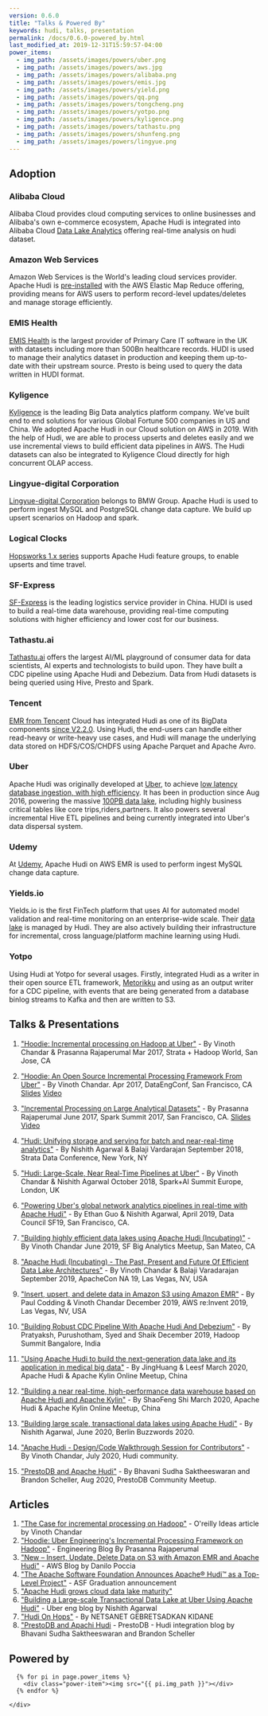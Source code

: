 ```yaml
---
version: 0.6.0
title: "Talks & Powered By"
keywords: hudi, talks, presentation
permalink: /docs/0.6.0-powered_by.html
last_modified_at: 2019-12-31T15:59:57-04:00
power_items:
  - img_path: /assets/images/powers/uber.png
  - img_path: /assets/images/powers/aws.jpg
  - img_path: /assets/images/powers/alibaba.png
  - img_path: /assets/images/powers/emis.jpg
  - img_path: /assets/images/powers/yield.png
  - img_path: /assets/images/powers/qq.png
  - img_path: /assets/images/powers/tongcheng.png
  - img_path: /assets/images/powers/yotpo.png
  - img_path: /assets/images/powers/kyligence.png
  - img_path: /assets/images/powers/tathastu.png
  - img_path: /assets/images/powers/shunfeng.png
  - img_path: /assets/images/powers/lingyue.png
---
```


## Adoption

### Alibaba Cloud
Alibaba Cloud provides cloud computing services to online businesses and Alibaba's own e-commerce ecosystem, Apache Hudi is integrated into Alibaba Cloud [Data Lake Analytics](https://www.alibabacloud.com/help/product/70174.htm)
offering real-time analysis on hudi dataset.

### Amazon Web Services
Amazon Web Services is the World's leading cloud services provider. Apache Hudi is [pre-installed](https://aws.amazon.com/emr/features/hudi/) with the AWS Elastic Map Reduce 
offering, providing means for AWS users to perform record-level updates/deletes and manage storage efficiently.

### EMIS Health

[EMIS Health](https://www.emishealth.com/) is the largest provider of Primary Care IT software in the UK with datasets including more than 500Bn healthcare records. HUDI is used to manage their analytics dataset in production and keeping them up-to-date with their upstream source. Presto is being used to query the data written in HUDI format.

### Kyligence

[Kyligence](https://kyligence.io/zh/) is the leading Big Data analytics platform company. We’ve built end to end solutions for various Global Fortune 500 companies in US and China. We adopted Apache Hudi in our Cloud solution on AWS in 2019. With the help of Hudi, we are able to process upserts and deletes easily and we use incremental views to build efficient data pipelines in AWS. The Hudi datasets can also be integrated to Kyligence Cloud directly for high concurrent OLAP access.

### Lingyue-digital Corporation

[Lingyue-digital Corporation](https://www.lingyue-digital.com/) belongs to BMW Group. Apache Hudi is used to perform ingest MySQL and PostgreSQL change data capture. We build up upsert scenarios on Hadoop and spark.

### Logical Clocks

[Hopsworks 1.x series](https://www.logicalclocks.com/blog/introducing-the-hopsworks-1-x-series) supports Apache Hudi feature groups, to enable upserts and time travel.

### SF-Express

[SF-Express](https://www.sf-express.com/cn/sc/) is the leading logistics service provider in China. HUDI is used to build a real-time data warehouse, providing real-time computing solutions with higher efficiency and lower cost for our business.

### Tathastu.ai

[Tathastu.ai](https://www.tathastu.ai) offers the largest AI/ML playground of consumer data for data scientists, AI experts and technologists to build upon. They have built a CDC pipeline using Apache Hudi and Debezium. Data from Hudi datasets is being queried using Hive, Presto and Spark.

### Tencent 

[EMR from Tencent](https://intl.cloud.tencent.com/product/emr) Cloud has integrated Hudi as one of its BigData components [since V2.2.0](https://intl.cloud.tencent.com/document/product/1026/35587). Using Hudi, the end-users can handle either read-heavy or write-heavy use cases, and Hudi will manage the underlying data stored on HDFS/COS/CHDFS using Apache Parquet and Apache Avro.

### Uber

Apache Hudi was originally developed at [Uber](https://uber.com), to achieve [low latency database ingestion, with high efficiency](http://www.slideshare.net/vinothchandar/hadoop-strata-talk-uber-your-hadoop-has-arrived/32).
It has been in production since Aug 2016, powering the massive [100PB data lake](https://eng.uber.com/uber-big-data-platform/), including highly business critical tables like core trips,riders,partners. It also 
powers several incremental Hive ETL pipelines and being currently integrated into Uber's data dispersal system.

### Udemy 

At [Udemy](https://www.udemy.com/), Apache Hudi on AWS EMR is used to perform ingest MySQL change data capture.

### Yields.io

Yields.io is the first FinTech platform that uses AI for automated model validation and real-time monitoring on an enterprise-wide scale. Their [data lake](https://www.yields.io/Blog/Apache-Hudi-at-Yields) is managed by Hudi. They are also actively building their infrastructure for incremental, cross language/platform machine learning using Hudi.

### Yotpo

Using Hudi at Yotpo for several usages. Firstly, integrated Hudi as a writer in their open source ETL framework, [Metorikku](https://github.com/YotpoLtd/metorikku) and using as an output writer for a CDC pipeline, with events that are being generated from a database binlog streams to Kafka and then are written to S3. 


## Talks & Presentations

1. ["Hoodie: Incremental processing on Hadoop at Uber"](https://conferences.oreilly.com/strata/strata-ca/public/schedule/detail/56511) -  By Vinoth Chandar & Prasanna Rajaperumal
   Mar 2017, Strata + Hadoop World, San Jose, CA

2. ["Hoodie: An Open Source Incremental Processing Framework From Uber"](http://www.dataengconf.com/hoodie-an-open-source-incremental-processing-framework-from-uber) - By Vinoth Chandar.
   Apr 2017, DataEngConf, San Francisco, CA [Slides](https://www.slideshare.net/vinothchandar/hoodie-dataengconf-2017) [Video](https://www.youtube.com/watch?v=7Wudjc-v7CA)

3. ["Incremental Processing on Large Analytical Datasets"](https://spark-summit.org/2017/events/incremental-processing-on-large-analytical-datasets/) - By Prasanna Rajaperumal
   June 2017, Spark Summit 2017, San Francisco, CA. [Slides](https://www.slideshare.net/databricks/incremental-processing-on-large-analytical-datasets-with-prasanna-rajaperumal-and-vinoth-chandar) [Video](https://www.youtube.com/watch?v=3HS0lQX-cgo&feature=youtu.be)

4. ["Hudi: Unifying storage and serving for batch and near-real-time analytics"](https://conferences.oreilly.com/strata/strata-ny/public/schedule/detail/70937) - By Nishith Agarwal & Balaji Vardarajan
   September 2018, Strata Data Conference, New York, NY

5. ["Hudi: Large-Scale, Near Real-Time Pipelines at Uber"](https://databricks.com/session/hudi-near-real-time-spark-pipelines-at-petabyte-scale) - By Vinoth Chandar & Nishith Agarwal
   October 2018, Spark+AI Summit Europe, London, UK

6. ["Powering Uber's global network analytics pipelines in real-time with Apache Hudi"](https://www.youtube.com/watch?v=1w3IpavhSWA) - By Ethan Guo & Nishith Agarwal, April 2019, Data Council SF19, San Francisco, CA.

7. ["Building highly efficient data lakes using Apache Hudi (Incubating)"](https://www.slideshare.net/ChesterChen/sf-big-analytics-20190612-building-highly-efficient-data-lakes-using-apache-hudi) - By Vinoth Chandar 
   June 2019, SF Big Analytics Meetup, San Mateo, CA

8. ["Apache Hudi (Incubating) - The Past, Present and Future Of Efficient Data Lake Architectures"](https://docs.google.com/presentation/d/1FHhsvh70ZP6xXlHdVsAI0g__B_6Mpto5KQFlZ0b8-mM) - By Vinoth Chandar & Balaji Varadarajan
   September 2019, ApacheCon NA 19, Las Vegas, NV, USA
  
9. ["Insert, upsert, and delete data in Amazon S3 using Amazon EMR"](https://www.portal.reinvent.awsevents.com/connect/sessionDetail.ww?SESSION_ID=98662&csrftkn=YS67-AG7B-QIAV-ZZBK-E6TT-MD4Q-1HEP-747P) - By Paul Codding & Vinoth Chandar
   December 2019, AWS re:Invent 2019, Las Vegas, NV, USA  
       
10. ["Building Robust CDC Pipeline With Apache Hudi And Debezium"](https://www.slideshare.net/SyedKather/building-robust-cdc-pipeline-with-apache-hudi-and-debezium) - By Pratyaksh, Purushotham, Syed and Shaik December 2019, Hadoop Summit Bangalore, India

11. ["Using Apache Hudi to build the next-generation data lake and its application in medical big data"](https://drive.google.com/open?id=1dmH2kWJF69PNdifPp37QBgjivOHaSLDn) - By JingHuang & Leesf March 2020, Apache Hudi & Apache Kylin Online Meetup, China

12. ["Building a near real-time, high-performance data warehouse based on Apache Hudi and Apache Kylin"](https://drive.google.com/open?id=1Pk_WdFxfEZxMMfAOn0R8-m3ALkcN6G9e) - By ShaoFeng Shi March 2020, Apache Hudi & Apache Kylin Online Meetup, China

13. ["Building large scale, transactional data lakes using Apache Hudi"](https://berlinbuzzwords.de/session/building-large-scale-transactional-data-lakes-using-apache-hudi) - By Nishith Agarwal, June 2020, Berlin Buzzwords 2020.

14. ["Apache Hudi - Design/Code Walkthrough Session for Contributors"](https://www.youtube.com/watch?v=N2eDfU_rQ_U) - By Vinoth Chandar, July 2020, Hudi community.

15. ["PrestoDB and Apache Hudi"](https://youtu.be/nA3rwOdmm3A) - By Bhavani Sudha Saktheeswaran and Brandon Scheller, Aug 2020, PrestoDB Community Meetup.

## Articles

1. ["The Case for incremental processing on Hadoop"](https://www.oreilly.com/ideas/ubers-case-for-incremental-processing-on-hadoop) - O'reilly Ideas article by Vinoth Chandar
2. ["Hoodie: Uber Engineering's Incremental Processing Framework on Hadoop"](https://eng.uber.com/hoodie/) - Engineering Blog By Prasanna Rajaperumal
3. ["New – Insert, Update, Delete Data on S3 with Amazon EMR and Apache Hudi"](https://aws.amazon.com/blogs/aws/new-insert-update-delete-data-on-s3-with-amazon-emr-and-apache-hudi/) - AWS Blog by Danilo Poccia
4. ["The Apache Software Foundation Announces Apache® Hudi™ as a Top-Level Project"](https://blogs.apache.org/foundation/entry/the-apache-software-foundation-announces64) - ASF Graduation announcement
5. ["Apache Hudi grows cloud data lake maturity"](https://searchdatamanagement.techtarget.com/news/252484740/Apache-Hudi-grows-cloud-data-lake-maturity)
6. ["Building a Large-scale Transactional Data Lake at Uber Using Apache Hudi"](https://eng.uber.com/apache-hudi-graduation/) - Uber eng blog by Nishith Agarwal
7. ["Hudi On Hops"](https://www.diva-portal.org/smash/get/diva2:1413103/FULLTEXT01.pdf) - By NETSANET GEBRETSADKAN KIDANE
8. ["PrestoDB and Apachi Hudi](https://prestodb.io/blog/2020/08/04/prestodb-and-hudi) - PrestoDB - Hudi integration blog by Bhavani Sudha Saktheeswaran and Brandon Scheller 

## Powered by

<div class="page__hero--overlay">
    <div class="home-power-items">

      {% for pi in page.power_items %}
        <div class="power-item"><img src="{{ pi.img_path }}"></div>
      {% endfor %}

    </div>
</div>
